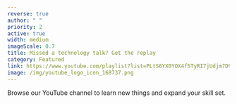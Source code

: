 ```yaml
---
reverse: true
author: " "
priority: 2
active: true
width: medium
imageScale: 0.7
title: Missed a technology talk? Get the replay
category: Featured
link: https://www.youtube.com/playlist?list=PLtS6YX0YOX4f5TyRI7jUdjm7D9H4laNlF
image: /img/youtube_logo_icon_168737.png
---
```

Browse our YouTube channel to learn new things and expand your skill set.